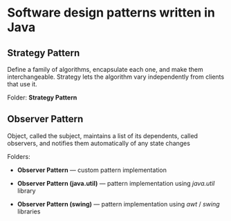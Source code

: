 # Software design patterns written in Java

## Strategy Pattern

Define a family of algorithms, encapsulate each one, and make them interchangeable. Strategy lets the algorithm vary independently from clients that use it.

Folder: __Strategy Pattern__ 

## Observer Pattern

Object, called the subject, maintains a list of its dependents, called observers, and notifies them automatically of any state changes

Folders:
	
- __Observer Pattern__ — custom pattern implementation

- __Observer Pattern (java.util)__ — pattern implementation using _java.util_ library

- __Observer Pattern (swing)__ — pattern implementation using _awt_ / _swing_ libraries
